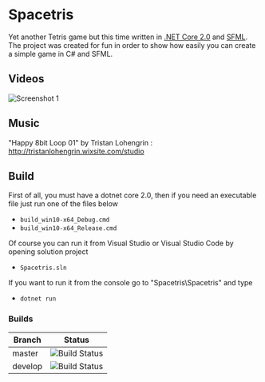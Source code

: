 # Spacetris
Yet another Tetris game but this time written in [.NET Core 2.0](https://github.com/dotnet/core) and [SFML](https://github.com/SFML/SFML). The project was created for fun in order to show how easily you can create a simple game in C# and SFML.

Videos
------------
![Screenshot 1](https://github.com/kubagdynia/Spacetris/blob/develop/doc/spacetris_vid.gif)

Music
------------
"Happy 8bit Loop 01" by Tristan Lohengrin : http://tristanlohengrin.wixsite.com/studio

Build
------------
First of all, you must have a dotnet core 2.0, then if you need an executable file just run one of the files below
* `build_win10-x64_Debug.cmd`
* `build_win10-x64_Release.cmd`

Of course you can run it from Visual Studio or Visual Studio Code by opening solution project
* `Spacetris.sln`

If you want to run it from the console go to "Spacetris\Spacetris" and type
* `dotnet run`

### Builds
| Branch       | Status      |
|--------------|-------------|
| master       | ![Build Status](https://travis-ci.org/kubagdynia/Spacetris.svg?branch=master) |
| develop      | ![Build Status](https://travis-ci.org/kubagdynia/Spacetris.svg?branch=develop)|
